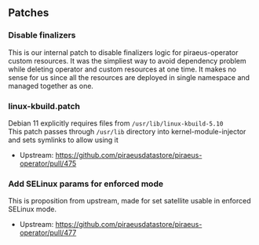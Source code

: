 ## Patches

### Disable finalizers

This is our internal patch to disable finalizers logic for piraeus-operator custom resources.
It was the simpliest way to avoid dependency problem while deleting operator and custom resources at one time.
It makes no sense for us since all the resources are deployed in single namespace and managed together as one.

### linux-kbuild.patch

Debian 11 explicitly requires files from `/usr/lib/linux-kbuild-5.10`  
This patch passes through `/usr/lib` directory into kernel-module-injector and sets symlinks to allow using it

- Upstream: https://github.com/piraeusdatastore/piraeus-operator/pull/475

### Add SELinux params for enforced mode

This is proposition from upstream, made for set satellite usable in enforced SELinux mode. 

- Upstream: https://github.com/piraeusdatastore/piraeus-operator/pull/477
